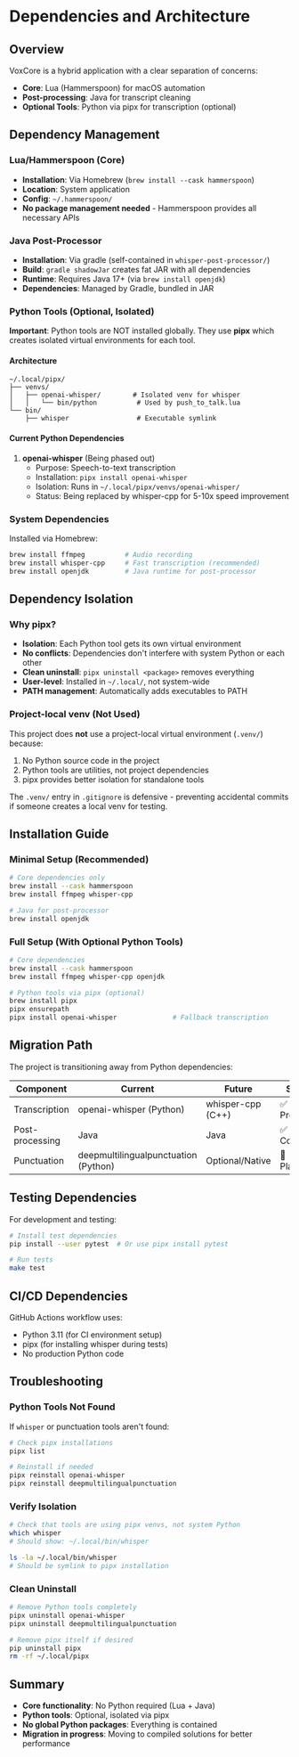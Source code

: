 # Dependencies and Architecture

## Overview

VoxCore is a hybrid application with a clear separation of concerns:
- **Core**: Lua (Hammerspoon) for macOS automation
- **Post-processing**: Java for transcript cleaning
- **Optional Tools**: Python via pipx for transcription (optional)

## Dependency Management

### Lua/Hammerspoon (Core)
- **Installation**: Via Homebrew (`brew install --cask hammerspoon`)
- **Location**: System application
- **Config**: `~/.hammerspoon/`
- **No package management needed** - Hammerspoon provides all necessary APIs

### Java Post-Processor
- **Installation**: Via gradle (self-contained in `whisper-post-processor/`)
- **Build**: `gradle shadowJar` creates fat JAR with all dependencies
- **Runtime**: Requires Java 17+ (via `brew install openjdk`)
- **Dependencies**: Managed by Gradle, bundled in JAR

### Python Tools (Optional, Isolated)

**Important**: Python tools are NOT installed globally. They use **pipx** which creates isolated virtual environments for each tool.

#### Architecture
```
~/.local/pipx/
├── venvs/
│   ├── openai-whisper/        # Isolated venv for whisper
│   │   └── bin/python          # Used by push_to_talk.lua
└── bin/
    ├── whisper                 # Executable symlink
```

#### Current Python Dependencies

1. **openai-whisper** (Being phased out)
   - Purpose: Speech-to-text transcription
   - Installation: `pipx install openai-whisper`
   - Isolation: Runs in `~/.local/pipx/venvs/openai-whisper/`
   - Status: Being replaced by whisper-cpp for 5-10x speed improvement


### System Dependencies

Installed via Homebrew:
```bash
brew install ffmpeg          # Audio recording
brew install whisper-cpp     # Fast transcription (recommended)
brew install openjdk         # Java runtime for post-processor
```

## Dependency Isolation

### Why pipx?
- **Isolation**: Each Python tool gets its own virtual environment
- **No conflicts**: Dependencies don't interfere with system Python or each other
- **Clean uninstall**: `pipx uninstall <package>` removes everything
- **User-level**: Installed in `~/.local/`, not system-wide
- **PATH management**: Automatically adds executables to PATH

### Project-local venv (Not Used)
This project does **not** use a project-local virtual environment (`.venv/`) because:
1. No Python source code in the project
2. Python tools are utilities, not project dependencies
3. pipx provides better isolation for standalone tools

The `.venv/` entry in `.gitignore` is defensive - preventing accidental commits if someone creates a local venv for testing.

## Installation Guide

### Minimal Setup (Recommended)
```bash
# Core dependencies only
brew install --cask hammerspoon
brew install ffmpeg whisper-cpp

# Java for post-processor
brew install openjdk
```

### Full Setup (With Optional Python Tools)
```bash
# Core dependencies
brew install --cask hammerspoon
brew install ffmpeg whisper-cpp openjdk

# Python tools via pipx (optional)
brew install pipx
pipx ensurepath
pipx install openai-whisper              # Fallback transcription
```

## Migration Path

The project is transitioning away from Python dependencies:

| Component | Current | Future | Status |
|-----------|---------|---------|--------|
| Transcription | openai-whisper (Python) | whisper-cpp (C++) | ✅ In Progress |
| Post-processing | Java | Java | ✅ Complete |
| Punctuation | deepmultilingualpunctuation (Python) | Optional/Native | 🔄 Planned |

## Testing Dependencies

For development and testing:
```bash
# Install test dependencies
pip install --user pytest  # Or use pipx install pytest

# Run tests
make test
```

## CI/CD Dependencies

GitHub Actions workflow uses:
- Python 3.11 (for CI environment setup)
- pipx (for installing whisper during tests)
- No production Python code

## Troubleshooting

### Python Tools Not Found
If `whisper` or punctuation tools aren't found:
```bash
# Check pipx installations
pipx list

# Reinstall if needed
pipx reinstall openai-whisper
pipx reinstall deepmultilingualpunctuation
```

### Verify Isolation
```bash
# Check that tools are using pipx venvs, not system Python
which whisper
# Should show: ~/.local/bin/whisper

ls -la ~/.local/bin/whisper
# Should be symlink to pipx installation
```

### Clean Uninstall
```bash
# Remove Python tools completely
pipx uninstall openai-whisper
pipx uninstall deepmultilingualpunctuation

# Remove pipx itself if desired
pip uninstall pipx
rm -rf ~/.local/pipx
```

## Summary

- **Core functionality**: No Python required (Lua + Java)
- **Python tools**: Optional, isolated via pipx
- **No global Python packages**: Everything is contained
- **Migration in progress**: Moving to compiled solutions for better performance